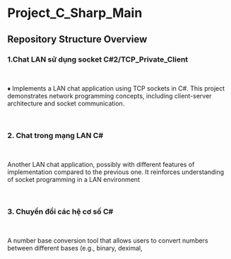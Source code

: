 # Project_C_Sharp_Main
<h2>Repository Structure Overview</h2>

<h3>1.Chat LAN sử dụng socket C#2/TCP_Private_Client</h3>
<br>
<p>♦ Implements a LAN chat application using TCP sockets in C#. This project demonstrates network programming concepts, including client-server architecture and socket communication.</p>
<br>
<h3>2. Chat trong mạng LAN C#</h3>
<br>
<p>Another LAN chat application, possibly with different features of implementation compared to the previous one. It reinforces understanding of socket programming in a LAN environment</p>
<br>
<h3>3. Chuyển đổi các hệ cơ số C#</h3>
<br>
<p>A number base conversion tool that allows users to convert numbers between different bases (e.g., binary, deximal,
